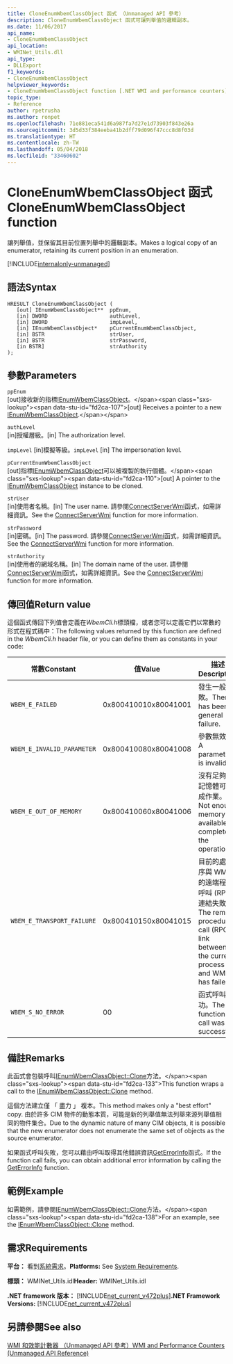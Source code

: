 ```yaml
---
title: CloneEnumWbemClassObject 函式 （Unmanaged API 參考）
description: CloneEnumWbemClassObject 函式可讓列舉值的邏輯副本。
ms.date: 11/06/2017
api_name:
- CloneEnumWbemClassObject
api_location:
- WMINet_Utils.dll
api_type:
- DLLExport
f1_keywords:
- CloneEnumWbemClassObject
helpviewer_keywords:
- CloneEnumWbemClassObject function [.NET WMI and performance counters]
topic_type:
- Reference
author: rpetrusha
ms.author: ronpet
ms.openlocfilehash: 71e881eca541d6a987fa7d27e1d73903f843e26a
ms.sourcegitcommit: 3d5d33f384eeba41b2dff79d096f47ccc8d8f03d
ms.translationtype: HT
ms.contentlocale: zh-TW
ms.lasthandoff: 05/04/2018
ms.locfileid: "33460602"
---
```

# <a name="cloneenumwbemclassobject-function"></a><span data-ttu-id="fd2ca-103">CloneEnumWbemClassObject 函式</span><span class="sxs-lookup"><span data-stu-id="fd2ca-103">CloneEnumWbemClassObject function</span></span>
<span data-ttu-id="fd2ca-104">讓列舉值，並保留其目前位置列舉中的邏輯副本。</span><span class="sxs-lookup"><span data-stu-id="fd2ca-104">Makes a logical copy of an enumerator, retaining its current position in an enumeration.</span></span>  
  
[!INCLUDE[internalonly-unmanaged](../../../../includes/internalonly-unmanaged.md)]
  
## <a name="syntax"></a><span data-ttu-id="fd2ca-105">語法</span><span class="sxs-lookup"><span data-stu-id="fd2ca-105">Syntax</span></span>  
  
```  
HRESULT CloneEnumWbemClassObject (
   [out] IEnumWbemClassObject**  ppEnum, 
   [in] DWORD                    authLevel,
   [in] DWORD                    impLevel,
   [in] IEnumWbemClassObject*    pCurrentEnumWbemClassObject, 
   [in] BSTR                     strUser,
   [in] BSTR                     strPassword,
   [in BSTR]                     strAuthority 
); 
```  

## <a name="parameters"></a><span data-ttu-id="fd2ca-106">參數</span><span class="sxs-lookup"><span data-stu-id="fd2ca-106">Parameters</span></span>

`ppEnum`  
<span data-ttu-id="fd2ca-107">[out]接收新的指標[IEnumWbemClassObject](https://msdn.microsoft.com/library/aa390857(v=vs.85).aspx)。</span><span class="sxs-lookup"><span data-stu-id="fd2ca-107">[out] Receives a pointer to a new [IEnumWbemClassObject](https://msdn.microsoft.com/library/aa390857(v=vs.85).aspx).</span></span>

`authLevel`  
<span data-ttu-id="fd2ca-108">[in]授權層級。</span><span class="sxs-lookup"><span data-stu-id="fd2ca-108">[in] The authorization level.</span></span>

<span data-ttu-id="fd2ca-109">`impLevel` [in]模擬等級。</span><span class="sxs-lookup"><span data-stu-id="fd2ca-109">`impLevel` [in] The impersonation level.</span></span>

`pCurrentEnumWbemClassObject`  
<span data-ttu-id="fd2ca-110">[out]指標[IEnumWbemClassObject](https://msdn.microsoft.com/library/aa390857(v=vs.85).aspx)可以被複製的執行個體。</span><span class="sxs-lookup"><span data-stu-id="fd2ca-110">[out] A pointer to the [IEnumWbemClassObject](https://msdn.microsoft.com/library/aa390857(v=vs.85).aspx) instance to be cloned.</span></span>

`strUser`   
<span data-ttu-id="fd2ca-111">[in]使用者名稱。</span><span class="sxs-lookup"><span data-stu-id="fd2ca-111">[in] The user name.</span></span> <span data-ttu-id="fd2ca-112">請參閱[ConnectServerWmi](connectserverwmi.md)函式，如需詳細資訊。</span><span class="sxs-lookup"><span data-stu-id="fd2ca-112">See the [ConnectServerWmi](connectserverwmi.md) function for more information.</span></span>

`strPassword`   
<span data-ttu-id="fd2ca-113">[in]密碼。</span><span class="sxs-lookup"><span data-stu-id="fd2ca-113">[in] The password.</span></span> <span data-ttu-id="fd2ca-114">請參閱[ConnectServerWmi](connectserverwmi.md)函式，如需詳細資訊。</span><span class="sxs-lookup"><span data-stu-id="fd2ca-114">See the [ConnectServerWmi](connectserverwmi.md) function for more information.</span></span>

`strAuthority`   
<span data-ttu-id="fd2ca-115">[in]使用者的網域名稱。</span><span class="sxs-lookup"><span data-stu-id="fd2ca-115">[in] The domain name of the user.</span></span> <span data-ttu-id="fd2ca-116">請參閱[ConnectServerWmi](connectserverwmi.md)函式，如需詳細資訊。</span><span class="sxs-lookup"><span data-stu-id="fd2ca-116">See the [ConnectServerWmi](connectserverwmi.md) function for more information.</span></span>

## <a name="return-value"></a><span data-ttu-id="fd2ca-117">傳回值</span><span class="sxs-lookup"><span data-stu-id="fd2ca-117">Return value</span></span>

<span data-ttu-id="fd2ca-118">這個函式傳回下列值會定義在*WbemCli.h*標頭檔，或者您可以定義它們以常數的形式在程式碼中：</span><span class="sxs-lookup"><span data-stu-id="fd2ca-118">The following values returned by this function are defined in the *WbemCli.h* header file, or you can define them as constants in your code:</span></span>

|<span data-ttu-id="fd2ca-119">常數</span><span class="sxs-lookup"><span data-stu-id="fd2ca-119">Constant</span></span>  |<span data-ttu-id="fd2ca-120">值</span><span class="sxs-lookup"><span data-stu-id="fd2ca-120">Value</span></span>  |<span data-ttu-id="fd2ca-121">描述</span><span class="sxs-lookup"><span data-stu-id="fd2ca-121">Description</span></span>  |
|---------|---------|---------|
| `WBEM_E_FAILED` | <span data-ttu-id="fd2ca-122">0x80041001</span><span class="sxs-lookup"><span data-stu-id="fd2ca-122">0x80041001</span></span> | <span data-ttu-id="fd2ca-123">發生一般失敗。</span><span class="sxs-lookup"><span data-stu-id="fd2ca-123">There has been a general failure.</span></span> |
| `WBEM_E_INVALID_PARAMETER` | <span data-ttu-id="fd2ca-124">0x80041008</span><span class="sxs-lookup"><span data-stu-id="fd2ca-124">0x80041008</span></span> | <span data-ttu-id="fd2ca-125">參數無效。</span><span class="sxs-lookup"><span data-stu-id="fd2ca-125">A parameter is invalid.</span></span> |
| `WBEM_E_OUT_OF_MEMORY` | <span data-ttu-id="fd2ca-126">0x80041006</span><span class="sxs-lookup"><span data-stu-id="fd2ca-126">0x80041006</span></span> | <span data-ttu-id="fd2ca-127">沒有足夠的記憶體可完成作業。</span><span class="sxs-lookup"><span data-stu-id="fd2ca-127">Not enough memory is available complete the operation.</span></span> |
| `WBEM_E_TRANSPORT_FAILURE` | <span data-ttu-id="fd2ca-128">0x80041015</span><span class="sxs-lookup"><span data-stu-id="fd2ca-128">0x80041015</span></span> | <span data-ttu-id="fd2ca-129">目前的處理序與 WMI 的遠端程序呼叫 (RPC) 連結失敗。</span><span class="sxs-lookup"><span data-stu-id="fd2ca-129">The remote procedure call (RPC) link between the current process and WMI has failed.</span></span> |
| `WBEM_S_NO_ERROR` | <span data-ttu-id="fd2ca-130">0</span><span class="sxs-lookup"><span data-stu-id="fd2ca-130">0</span></span> | <span data-ttu-id="fd2ca-131">函式呼叫成功。</span><span class="sxs-lookup"><span data-stu-id="fd2ca-131">The function call was successful.</span></span>  |
  
## <a name="remarks"></a><span data-ttu-id="fd2ca-132">備註</span><span class="sxs-lookup"><span data-stu-id="fd2ca-132">Remarks</span></span>

<span data-ttu-id="fd2ca-133">此函式會包裝呼叫[IEnumWbemClassObject::Clone](https://msdn.microsoft.com/library/aa390859(v=vs.85).aspx)方法。</span><span class="sxs-lookup"><span data-stu-id="fd2ca-133">This function wraps a call to the [IEnumWbemClassObject::Clone](https://msdn.microsoft.com/library/aa390859(v=vs.85).aspx) method.</span></span>

<span data-ttu-id="fd2ca-134">這個方法建立僅 「 盡力 」 複本。</span><span class="sxs-lookup"><span data-stu-id="fd2ca-134">This method makes only a "best effort" copy.</span></span> <span data-ttu-id="fd2ca-135">由於許多 CIM 物件的動態本質，可能是新的列舉值無法列舉來源列舉值相同的物件集合。</span><span class="sxs-lookup"><span data-stu-id="fd2ca-135">Due to the dynamic nature of many CIM objects, it is possible that the new enumerator does not enumerate the same set of objects as the source enumerator.</span></span>  

<span data-ttu-id="fd2ca-136">如果函式呼叫失敗，您可以藉由呼叫取得其他錯誤資訊[GetErrorInfo](geterrorinfo.md)函式。</span><span class="sxs-lookup"><span data-stu-id="fd2ca-136">If the function call fails, you can obtain additional error information by calling the [GetErrorInfo](geterrorinfo.md) function.</span></span>

## <a name="example"></a><span data-ttu-id="fd2ca-137">範例</span><span class="sxs-lookup"><span data-stu-id="fd2ca-137">Example</span></span>

<span data-ttu-id="fd2ca-138">如需範例，請參閱[IEnumWbemClassObject::Clone](https://msdn.microsoft.com/library/aa390859(v=vs.85).aspx)方法。</span><span class="sxs-lookup"><span data-stu-id="fd2ca-138">For an example, see the [IEnumWbemClassObject::Clone](https://msdn.microsoft.com/library/aa390859(v=vs.85).aspx) method.</span></span>

## <a name="requirements"></a><span data-ttu-id="fd2ca-139">需求</span><span class="sxs-lookup"><span data-stu-id="fd2ca-139">Requirements</span></span>  
 <span data-ttu-id="fd2ca-140">**平台：** 看到[系統需求](../../../../docs/framework/get-started/system-requirements.md)。</span><span class="sxs-lookup"><span data-stu-id="fd2ca-140">**Platforms:** See [System Requirements](../../../../docs/framework/get-started/system-requirements.md).</span></span>  
  
 <span data-ttu-id="fd2ca-141">**標頭：** WMINet_Utils.idl</span><span class="sxs-lookup"><span data-stu-id="fd2ca-141">**Header:** WMINet_Utils.idl</span></span>  
  
 <span data-ttu-id="fd2ca-142">**.NET framework 版本：** [!INCLUDE[net_current_v472plus](../../../../includes/net-current-v472plus.md)]</span><span class="sxs-lookup"><span data-stu-id="fd2ca-142">**.NET Framework Versions:** [!INCLUDE[net_current_v472plus](../../../../includes/net-current-v472plus.md)]</span></span>  
  
## <a name="see-also"></a><span data-ttu-id="fd2ca-143">另請參閱</span><span class="sxs-lookup"><span data-stu-id="fd2ca-143">See also</span></span>  
[<span data-ttu-id="fd2ca-144">WMI 和效能計數器 （Unmanaged API 參考）</span><span class="sxs-lookup"><span data-stu-id="fd2ca-144">WMI and Performance Counters (Unmanaged API Reference)</span></span>](index.md)
